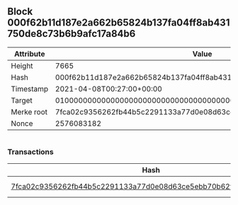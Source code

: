 ## Block 000f62b11d187e2a662b65824b137fa04ff8ab431750de8c73b6b9afc17a84b6

Attribute | Value
--- | ---
Height | 7665
Hash | 000f62b11d187e2a662b65824b137fa04ff8ab431750de8c73b6b9afc17a84b6
Timestamp | 2021-04-08T00:27:00+00:00
Target | 0100000000000000000000000000000000000000000000000000000000000000
Merke root | 7fca02c9356262fb44b5c2291133a77d0e08d63ce5ebb70b62f5935a4561810c
Nonce | 2576083182

```

```

### Transactions

Hash | Amount
--- | ---
[7fca02c9356262fb44b5c2291133a77d0e08d63ce5ebb70b62f5935a4561810c](7fca02c9356262fb44b5c2291133a77d0e08d63ce5ebb70b62f5935a4561810c.md) | 10.00000000 SKEPTI 
